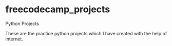 # freecodecamp_projects
Python Projects


These are the practice python projects which I have created with the help of internet.
